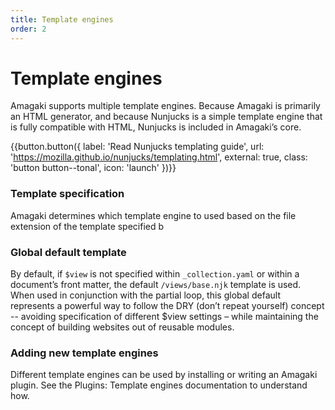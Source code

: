 ```yaml
---
title: Template engines
order: 2
---
```

# Template engines 

Amagaki supports multiple template engines. Because Amagaki is primarily an HTML
generator, and because Nunjucks is a simple template engine that is fully
compatible with HTML, Nunjucks is included in Amagaki’s core.

{{button.button({
    label: 'Read Nunjucks templating guide',
    url: 'https://mozilla.github.io/nunjucks/templating.html',
    external: true,
    class: 'button button--tonal',
    icon: 'launch'
})}}

### Template specification

Amagaki determines which template engine to used based on the file extension of
the template specified b


### Global default template

By default, if `$view` is not specified within `_collection.yaml` or within a
document’s front matter, the default `/views/base.njk` template is used. When
used in conjunction with the partial loop, this global default represents a
powerful way to follow the DRY (don’t repeat yourself) concept -- avoiding
specification of different $view settings – while maintaining the concept of
building websites out of reusable modules.


### Adding new template engines

Different template engines can be used by installing or writing an Amagaki
plugin. See the Plugins: Template engines documentation to understand how.